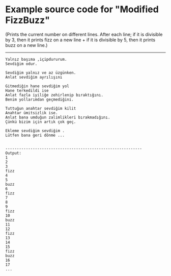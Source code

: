 # Example source code for "Modified FizzBuzz"
(Prints the current number on different lines. After each line; if it is divisible by 3, then it prints fizz on a new line + if it is divisible by 5, then it prints buzz on a new line.)

------------------------------------------------------------

```
Yalnız başıma ,içipdururum.
Sevdiğim odur.

Sevdiğim yalnız ve az üzgünken.
Anlat sevdiğim ayrılışını

Gitmediğin hane sevdiğim yol
Hane terkedildi ise
Anlat fazla iyiliğe zehirlenip bıraktığını.
Benim yollarımdan geçmediğini.

Tuttuğun anahtar sevdiğim kilit
Anahtar ümitsizlik ise.
Anlat bana umduğun zalimlikleri bırakmadığını.
Çünkü bizim için artık çok geç.

Ekleme sevdiğim sevdiğim .
Lütfen bana geri dönme ...


------------------------------------------------------------
Output:
1
2
3
fizz
4
5
buzz
6
fizz
7
8
9
fizz
10
buzz
11
12
fizz
13
14
15
fizz
buzz
16
17
...
